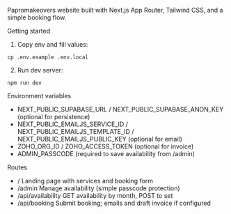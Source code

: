 Papromakeovers website built with Next.js App Router, Tailwind CSS, and a simple booking flow.

Getting started
1. Copy env and fill values:
```
cp .env.example .env.local
```
2. Run dev server:
```
npm run dev
```

Environment variables
- NEXT_PUBLIC_SUPABASE_URL / NEXT_PUBLIC_SUPABASE_ANON_KEY (optional for persistence)
- NEXT_PUBLIC_EMAILJS_SERVICE_ID / NEXT_PUBLIC_EMAILJS_TEMPLATE_ID / NEXT_PUBLIC_EMAILJS_PUBLIC_KEY (optional for email)
- ZOHO_ORG_ID / ZOHO_ACCESS_TOKEN (optional for invoice)
- ADMIN_PASSCODE (required to save availability from /admin)

Routes
- /            Landing page with services and booking form
- /admin       Manage availability (simple passcode protection)
- /api/availability  GET availability by month, POST to set
- /api/booking       Submit booking; emails and draft invoice if configured

